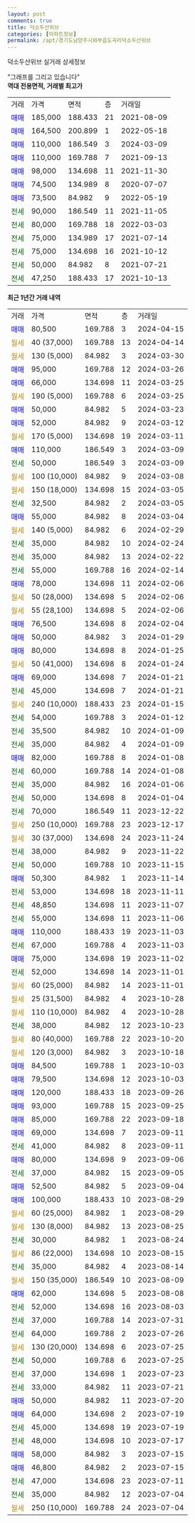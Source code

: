 ```yaml
---
layout: post
comments: true
title: 덕소두산위브
categories: [아파트정보]
permalink: /apt/경기도남양주시와부읍도곡리덕소두산위브
---
```


덕소두산위브 실거래 상세정보

<script type="text/javascript">
  google.charts.load('current', {'packages':['line', 'corechart']});
  google.charts.setOnLoadCallback(drawChart);

  function drawChart() {
    var data = new google.visualization.DataTable();
    data.addColumn('date', '거래일');
    data.addColumn('number', "매매");
    data.addColumn('number', "전세");
    data.addColumn('number', "전매");

    data.addRows([[new Date(Date.parse("2024-04-15")), 80500, null, null], [new Date(Date.parse("2024-04-14")), null, null, null], [new Date(Date.parse("2024-03-30")), null, null, null], [new Date(Date.parse("2024-03-26")), 95000, null, null], [new Date(Date.parse("2024-03-25")), 66000, null, null], [new Date(Date.parse("2024-03-25")), null, null, null], [new Date(Date.parse("2024-03-23")), 50000, null, null], [new Date(Date.parse("2024-03-12")), 52000, null, null], [new Date(Date.parse("2024-03-11")), null, null, null], [new Date(Date.parse("2024-03-09")), 110000, null, null], [new Date(Date.parse("2024-03-09")), null, 50000, null], [new Date(Date.parse("2024-03-08")), null, null, null], [new Date(Date.parse("2024-03-05")), null, null, null], [new Date(Date.parse("2024-03-05")), null, 32500, null], [new Date(Date.parse("2024-03-04")), 55000, null, null], [new Date(Date.parse("2024-02-29")), null, null, null], [new Date(Date.parse("2024-02-24")), null, 35000, null], [new Date(Date.parse("2024-02-22")), null, 35000, null], [new Date(Date.parse("2024-02-14")), null, 55000, null], [new Date(Date.parse("2024-02-06")), 78000, null, null], [new Date(Date.parse("2024-02-06")), null, null, null], [new Date(Date.parse("2024-02-06")), null, null, null], [new Date(Date.parse("2024-02-04")), 76500, null, null], [new Date(Date.parse("2024-01-29")), 50000, null, null], [new Date(Date.parse("2024-01-25")), 80000, null, null], [new Date(Date.parse("2024-01-24")), null, null, null], [new Date(Date.parse("2024-01-21")), 69000, null, null], [new Date(Date.parse("2024-01-21")), null, 45000, null], [new Date(Date.parse("2024-01-15")), null, null, null], [new Date(Date.parse("2024-01-12")), null, 54000, null], [new Date(Date.parse("2024-01-09")), null, 35500, null], [new Date(Date.parse("2024-01-09")), null, 35000, null], [new Date(Date.parse("2024-01-08")), 82000, null, null], [new Date(Date.parse("2024-01-08")), null, 60000, null], [new Date(Date.parse("2024-01-06")), null, 35000, null], [new Date(Date.parse("2024-01-04")), null, 50000, null], [new Date(Date.parse("2023-12-22")), null, 70000, null], [new Date(Date.parse("2023-12-17")), null, null, null], [new Date(Date.parse("2023-11-24")), null, null, null], [new Date(Date.parse("2023-11-22")), null, 38000, null], [new Date(Date.parse("2023-11-15")), null, 50000, null], [new Date(Date.parse("2023-11-14")), 50300, null, null], [new Date(Date.parse("2023-11-11")), null, 53000, null], [new Date(Date.parse("2023-11-07")), null, 48850, null], [new Date(Date.parse("2023-11-06")), null, 55000, null], [new Date(Date.parse("2023-11-03")), 110000, null, null], [new Date(Date.parse("2023-11-03")), null, 67000, null], [new Date(Date.parse("2023-11-02")), 75000, null, null], [new Date(Date.parse("2023-11-01")), null, 52000, null], [new Date(Date.parse("2023-11-01")), null, null, null], [new Date(Date.parse("2023-10-28")), null, null, null], [new Date(Date.parse("2023-10-28")), null, null, null], [new Date(Date.parse("2023-10-23")), null, 38000, null], [new Date(Date.parse("2023-10-20")), null, null, null], [new Date(Date.parse("2023-10-18")), null, null, null], [new Date(Date.parse("2023-10-03")), 84500, null, null], [new Date(Date.parse("2023-10-03")), 79500, null, null], [new Date(Date.parse("2023-09-26")), 120000, null, null], [new Date(Date.parse("2023-09-25")), 93000, null, null], [new Date(Date.parse("2023-09-18")), 85000, null, null], [new Date(Date.parse("2023-09-11")), 69000, null, null], [new Date(Date.parse("2023-09-11")), null, 41000, null], [new Date(Date.parse("2023-09-06")), 80000, null, null], [new Date(Date.parse("2023-09-05")), null, 37000, null], [new Date(Date.parse("2023-09-04")), 52500, null, null], [new Date(Date.parse("2023-08-29")), 100000, null, null], [new Date(Date.parse("2023-08-29")), null, null, null], [new Date(Date.parse("2023-08-25")), null, null, null], [new Date(Date.parse("2023-08-24")), null, 30000, null], [new Date(Date.parse("2023-08-15")), null, null, null], [new Date(Date.parse("2023-08-14")), null, 35000, null], [new Date(Date.parse("2023-08-09")), null, null, null], [new Date(Date.parse("2023-08-08")), 62000, null, null], [new Date(Date.parse("2023-08-03")), null, 52000, null], [new Date(Date.parse("2023-07-31")), null, 37000, null], [new Date(Date.parse("2023-07-26")), null, 64000, null], [new Date(Date.parse("2023-07-25")), null, null, null], [new Date(Date.parse("2023-07-25")), null, 50000, null], [new Date(Date.parse("2023-07-23")), null, 37000, null], [new Date(Date.parse("2023-07-21")), null, 33000, null], [new Date(Date.parse("2023-07-20")), 50000, null, null], [new Date(Date.parse("2023-07-19")), 64000, null, null], [new Date(Date.parse("2023-07-19")), null, 45000, null], [new Date(Date.parse("2023-07-17")), null, 48000, null], [new Date(Date.parse("2023-07-15")), 58000, null, null], [new Date(Date.parse("2023-07-15")), 46800, null, null], [new Date(Date.parse("2023-07-11")), null, 47000, null], [new Date(Date.parse("2023-07-04")), null, 35000, null], [new Date(Date.parse("2023-07-04")), null, null, null]]);

    var options = {
      hAxis: {
        format: 'yyyy/MM/dd'
      },    
      lineWidth: 0,
      pointsVisible: true,    
      title: '최근 1년간 유형별 실거래가 분포',
      legend: { position: 'bottom' }
    };

    var formatter = new google.visualization.NumberFormat({pattern:'###,###'} );
    formatter.format(data, 1);
    formatter.format(data, 2);
    
    setTimeout(function() {
        var chart = new google.visualization.LineChart(document.getElementById('columnchart_material'));
        chart.draw(data, (options));
        document.getElementById('loading').style.display = 'none';
    }, 200);
  }
</script>


<div id="loading" style="z-index:20; display: block; margin-left: 0px">"그래프를 그리고 있습니다"</div>
<div id="columnchart_material" style="width: 95%; margin-left: 0px; display: block"></div>
<!-- contents start -->
<b>역대 전용면적, 거래별 최고가</b>
<table class="sortable">
    <tr>
      <td>거래</td>
      <td>가격</td>
      <td>면적</td>
      <td>층</td>
      <td>거래일</td>
    </tr>
        <tr>
          <td><a style="color: blue">매매</a></td>
          <td>185,000</td>
          <td>188.433</td>
          <td>21</td>
          <td>2021-08-09</td>
        </tr>            <tr>
          <td><a style="color: blue">매매</a></td>
          <td>164,500</td>
          <td>200.899</td>
          <td>1</td>
          <td>2022-05-18</td>
        </tr>            <tr>
          <td><a style="color: blue">매매</a></td>
          <td>110,000</td>
          <td>186.549</td>
          <td>3</td>
          <td>2024-03-09</td>
        </tr>            <tr>
          <td><a style="color: blue">매매</a></td>
          <td>110,000</td>
          <td>169.788</td>
          <td>7</td>
          <td>2021-09-13</td>
        </tr>            <tr>
          <td><a style="color: blue">매매</a></td>
          <td>98,000</td>
          <td>134.698</td>
          <td>11</td>
          <td>2021-11-30</td>
        </tr>            <tr>
          <td><a style="color: blue">매매</a></td>
          <td>74,500</td>
          <td>134.989</td>
          <td>8</td>
          <td>2020-07-07</td>
        </tr>            <tr>
          <td><a style="color: blue">매매</a></td>
          <td>73,500</td>
          <td>84.982</td>
          <td>9</td>
          <td>2022-05-19</td>
        </tr>        
        <tr>
              <td><a style="color: darkgreen">전세</a></td>
              <td>90,000</td>
              <td>186.549</td>
              <td>11</td>
              <td>2021-11-05</td>
            </tr>            <tr>
              <td><a style="color: darkgreen">전세</a></td>
              <td>80,000</td>
              <td>169.788</td>
              <td>18</td>
              <td>2022-03-03</td>
            </tr>            <tr>
              <td><a style="color: darkgreen">전세</a></td>
              <td>75,000</td>
              <td>134.989</td>
              <td>17</td>
              <td>2021-07-14</td>
            </tr>            <tr>
              <td><a style="color: darkgreen">전세</a></td>
              <td>75,000</td>
              <td>134.698</td>
              <td>16</td>
              <td>2021-10-12</td>
            </tr>            <tr>
              <td><a style="color: darkgreen">전세</a></td>
              <td>50,000</td>
              <td>84.982</td>
              <td>8</td>
              <td>2021-07-21</td>
            </tr>            <tr>
              <td><a style="color: darkgreen">전세</a></td>
              <td>47,250</td>
              <td>188.433</td>
              <td>17</td>
              <td>2021-10-13</td>
            </tr>        
    
</table>

<b>최근 1년간 거래 내역</b>

<table class="sortable">
    <tr>
      <td>거래</td>
      <td>가격</td>
      <td>면적</td>
      <td>층</td>
      <td>거래일</td>
    </tr>
    <tr>
      <td><a style="color: blue">매매</a></td>
      <td>80,500</td>
      <td>169.788</td>
      <td>3</td>
      <td>2024-04-15</td>
    </tr>          <tr>
      <td><a style="color: darkgoldenrod">월세</a></td>
      <td>40 (37,000)</td>
      <td>169.788</td>
      <td>13</td>
      <td>2024-04-14</td>
    </tr>          <tr>
      <td><a style="color: darkgoldenrod">월세</a></td>
      <td>130 (5,000)</td>
      <td>84.982</td>
      <td>3</td>
      <td>2024-03-30</td>
    </tr>          <tr>
      <td><a style="color: blue">매매</a></td>
      <td>95,000</td>
      <td>169.788</td>
      <td>12</td>
      <td>2024-03-26</td>
    </tr>          <tr>
      <td><a style="color: blue">매매</a></td>
      <td>66,000</td>
      <td>134.698</td>
      <td>11</td>
      <td>2024-03-25</td>
    </tr>          <tr>
      <td><a style="color: darkgoldenrod">월세</a></td>
      <td>190 (5,000)</td>
      <td>169.788</td>
      <td>6</td>
      <td>2024-03-25</td>
    </tr>          <tr>
      <td><a style="color: blue">매매</a></td>
      <td>50,000</td>
      <td>84.982</td>
      <td>5</td>
      <td>2024-03-23</td>
    </tr>          <tr>
      <td><a style="color: blue">매매</a></td>
      <td>52,000</td>
      <td>84.982</td>
      <td>9</td>
      <td>2024-03-12</td>
    </tr>          <tr>
      <td><a style="color: darkgoldenrod">월세</a></td>
      <td>170 (5,000)</td>
      <td>134.698</td>
      <td>19</td>
      <td>2024-03-11</td>
    </tr>          <tr>
      <td><a style="color: blue">매매</a></td>
      <td>110,000</td>
      <td>186.549</td>
      <td>3</td>
      <td>2024-03-09</td>
    </tr>          <tr>
      <td><a style="color: darkgreen">전세</a></td>
      <td>50,000</td>
      <td>186.549</td>
      <td>3</td>
      <td>2024-03-09</td>
    </tr>          <tr>
      <td><a style="color: darkgoldenrod">월세</a></td>
      <td>100 (10,000)</td>
      <td>84.982</td>
      <td>9</td>
      <td>2024-03-08</td>
    </tr>          <tr>
      <td><a style="color: darkgoldenrod">월세</a></td>
      <td>150 (18,000)</td>
      <td>134.698</td>
      <td>15</td>
      <td>2024-03-05</td>
    </tr>          <tr>
      <td><a style="color: darkgreen">전세</a></td>
      <td>32,500</td>
      <td>84.982</td>
      <td>2</td>
      <td>2024-03-05</td>
    </tr>          <tr>
      <td><a style="color: blue">매매</a></td>
      <td>55,000</td>
      <td>84.982</td>
      <td>8</td>
      <td>2024-03-04</td>
    </tr>          <tr>
      <td><a style="color: darkgoldenrod">월세</a></td>
      <td>140 (5,000)</td>
      <td>84.982</td>
      <td>6</td>
      <td>2024-02-29</td>
    </tr>          <tr>
      <td><a style="color: darkgreen">전세</a></td>
      <td>35,000</td>
      <td>84.982</td>
      <td>10</td>
      <td>2024-02-24</td>
    </tr>          <tr>
      <td><a style="color: darkgreen">전세</a></td>
      <td>35,000</td>
      <td>84.982</td>
      <td>13</td>
      <td>2024-02-22</td>
    </tr>          <tr>
      <td><a style="color: darkgreen">전세</a></td>
      <td>55,000</td>
      <td>169.788</td>
      <td>16</td>
      <td>2024-02-14</td>
    </tr>          <tr>
      <td><a style="color: blue">매매</a></td>
      <td>78,000</td>
      <td>134.698</td>
      <td>11</td>
      <td>2024-02-06</td>
    </tr>          <tr>
      <td><a style="color: darkgoldenrod">월세</a></td>
      <td>50 (28,000)</td>
      <td>134.698</td>
      <td>5</td>
      <td>2024-02-06</td>
    </tr>          <tr>
      <td><a style="color: darkgoldenrod">월세</a></td>
      <td>55 (28,100)</td>
      <td>134.698</td>
      <td>5</td>
      <td>2024-02-06</td>
    </tr>          <tr>
      <td><a style="color: blue">매매</a></td>
      <td>76,500</td>
      <td>134.698</td>
      <td>8</td>
      <td>2024-02-04</td>
    </tr>          <tr>
      <td><a style="color: blue">매매</a></td>
      <td>50,000</td>
      <td>84.982</td>
      <td>3</td>
      <td>2024-01-29</td>
    </tr>          <tr>
      <td><a style="color: blue">매매</a></td>
      <td>80,000</td>
      <td>134.698</td>
      <td>8</td>
      <td>2024-01-25</td>
    </tr>          <tr>
      <td><a style="color: darkgoldenrod">월세</a></td>
      <td>50 (41,000)</td>
      <td>134.698</td>
      <td>8</td>
      <td>2024-01-24</td>
    </tr>          <tr>
      <td><a style="color: blue">매매</a></td>
      <td>69,000</td>
      <td>134.698</td>
      <td>7</td>
      <td>2024-01-21</td>
    </tr>          <tr>
      <td><a style="color: darkgreen">전세</a></td>
      <td>45,000</td>
      <td>134.698</td>
      <td>7</td>
      <td>2024-01-21</td>
    </tr>          <tr>
      <td><a style="color: darkgoldenrod">월세</a></td>
      <td>240 (10,000)</td>
      <td>188.433</td>
      <td>23</td>
      <td>2024-01-15</td>
    </tr>          <tr>
      <td><a style="color: darkgreen">전세</a></td>
      <td>54,000</td>
      <td>169.788</td>
      <td>3</td>
      <td>2024-01-12</td>
    </tr>          <tr>
      <td><a style="color: darkgreen">전세</a></td>
      <td>35,500</td>
      <td>84.982</td>
      <td>10</td>
      <td>2024-01-09</td>
    </tr>          <tr>
      <td><a style="color: darkgreen">전세</a></td>
      <td>35,000</td>
      <td>84.982</td>
      <td>4</td>
      <td>2024-01-09</td>
    </tr>          <tr>
      <td><a style="color: blue">매매</a></td>
      <td>82,000</td>
      <td>169.788</td>
      <td>8</td>
      <td>2024-01-08</td>
    </tr>          <tr>
      <td><a style="color: darkgreen">전세</a></td>
      <td>60,000</td>
      <td>169.788</td>
      <td>14</td>
      <td>2024-01-08</td>
    </tr>          <tr>
      <td><a style="color: darkgreen">전세</a></td>
      <td>35,000</td>
      <td>84.982</td>
      <td>16</td>
      <td>2024-01-06</td>
    </tr>          <tr>
      <td><a style="color: darkgreen">전세</a></td>
      <td>50,000</td>
      <td>134.698</td>
      <td>8</td>
      <td>2024-01-04</td>
    </tr>          <tr>
      <td><a style="color: darkgreen">전세</a></td>
      <td>70,000</td>
      <td>186.549</td>
      <td>11</td>
      <td>2023-12-22</td>
    </tr>          <tr>
      <td><a style="color: darkgoldenrod">월세</a></td>
      <td>250 (10,000)</td>
      <td>169.788</td>
      <td>23</td>
      <td>2023-12-17</td>
    </tr>          <tr>
      <td><a style="color: darkgoldenrod">월세</a></td>
      <td>30 (37,000)</td>
      <td>134.698</td>
      <td>24</td>
      <td>2023-11-24</td>
    </tr>          <tr>
      <td><a style="color: darkgreen">전세</a></td>
      <td>38,000</td>
      <td>84.982</td>
      <td>9</td>
      <td>2023-11-22</td>
    </tr>          <tr>
      <td><a style="color: darkgreen">전세</a></td>
      <td>50,000</td>
      <td>169.788</td>
      <td>10</td>
      <td>2023-11-15</td>
    </tr>          <tr>
      <td><a style="color: blue">매매</a></td>
      <td>50,300</td>
      <td>84.982</td>
      <td>1</td>
      <td>2023-11-14</td>
    </tr>          <tr>
      <td><a style="color: darkgreen">전세</a></td>
      <td>53,000</td>
      <td>134.698</td>
      <td>18</td>
      <td>2023-11-11</td>
    </tr>          <tr>
      <td><a style="color: darkgreen">전세</a></td>
      <td>48,850</td>
      <td>134.698</td>
      <td>11</td>
      <td>2023-11-07</td>
    </tr>          <tr>
      <td><a style="color: darkgreen">전세</a></td>
      <td>55,000</td>
      <td>134.698</td>
      <td>11</td>
      <td>2023-11-06</td>
    </tr>          <tr>
      <td><a style="color: blue">매매</a></td>
      <td>110,000</td>
      <td>188.433</td>
      <td>19</td>
      <td>2023-11-03</td>
    </tr>          <tr>
      <td><a style="color: darkgreen">전세</a></td>
      <td>67,000</td>
      <td>169.788</td>
      <td>4</td>
      <td>2023-11-03</td>
    </tr>          <tr>
      <td><a style="color: blue">매매</a></td>
      <td>75,000</td>
      <td>134.698</td>
      <td>19</td>
      <td>2023-11-02</td>
    </tr>          <tr>
      <td><a style="color: darkgreen">전세</a></td>
      <td>52,000</td>
      <td>134.698</td>
      <td>14</td>
      <td>2023-11-01</td>
    </tr>          <tr>
      <td><a style="color: darkgoldenrod">월세</a></td>
      <td>60 (25,000)</td>
      <td>84.982</td>
      <td>14</td>
      <td>2023-11-01</td>
    </tr>          <tr>
      <td><a style="color: darkgoldenrod">월세</a></td>
      <td>25 (31,500)</td>
      <td>84.982</td>
      <td>4</td>
      <td>2023-10-28</td>
    </tr>          <tr>
      <td><a style="color: darkgoldenrod">월세</a></td>
      <td>110 (10,000)</td>
      <td>84.982</td>
      <td>4</td>
      <td>2023-10-28</td>
    </tr>          <tr>
      <td><a style="color: darkgreen">전세</a></td>
      <td>38,000</td>
      <td>84.982</td>
      <td>12</td>
      <td>2023-10-23</td>
    </tr>          <tr>
      <td><a style="color: darkgoldenrod">월세</a></td>
      <td>80 (40,000)</td>
      <td>169.788</td>
      <td>22</td>
      <td>2023-10-20</td>
    </tr>          <tr>
      <td><a style="color: darkgoldenrod">월세</a></td>
      <td>120 (3,000)</td>
      <td>84.982</td>
      <td>3</td>
      <td>2023-10-18</td>
    </tr>          <tr>
      <td><a style="color: blue">매매</a></td>
      <td>84,500</td>
      <td>169.788</td>
      <td>1</td>
      <td>2023-10-03</td>
    </tr>          <tr>
      <td><a style="color: blue">매매</a></td>
      <td>79,500</td>
      <td>134.698</td>
      <td>12</td>
      <td>2023-10-03</td>
    </tr>          <tr>
      <td><a style="color: blue">매매</a></td>
      <td>120,000</td>
      <td>188.433</td>
      <td>18</td>
      <td>2023-09-26</td>
    </tr>          <tr>
      <td><a style="color: blue">매매</a></td>
      <td>93,000</td>
      <td>169.788</td>
      <td>15</td>
      <td>2023-09-25</td>
    </tr>          <tr>
      <td><a style="color: blue">매매</a></td>
      <td>85,000</td>
      <td>169.788</td>
      <td>22</td>
      <td>2023-09-18</td>
    </tr>          <tr>
      <td><a style="color: blue">매매</a></td>
      <td>69,000</td>
      <td>134.698</td>
      <td>7</td>
      <td>2023-09-11</td>
    </tr>          <tr>
      <td><a style="color: darkgreen">전세</a></td>
      <td>41,000</td>
      <td>84.982</td>
      <td>8</td>
      <td>2023-09-11</td>
    </tr>          <tr>
      <td><a style="color: blue">매매</a></td>
      <td>80,000</td>
      <td>134.698</td>
      <td>9</td>
      <td>2023-09-06</td>
    </tr>          <tr>
      <td><a style="color: darkgreen">전세</a></td>
      <td>37,000</td>
      <td>84.982</td>
      <td>15</td>
      <td>2023-09-05</td>
    </tr>          <tr>
      <td><a style="color: blue">매매</a></td>
      <td>52,500</td>
      <td>84.982</td>
      <td>5</td>
      <td>2023-09-04</td>
    </tr>          <tr>
      <td><a style="color: blue">매매</a></td>
      <td>100,000</td>
      <td>188.433</td>
      <td>10</td>
      <td>2023-08-29</td>
    </tr>          <tr>
      <td><a style="color: darkgoldenrod">월세</a></td>
      <td>60 (25,000)</td>
      <td>84.982</td>
      <td>1</td>
      <td>2023-08-29</td>
    </tr>          <tr>
      <td><a style="color: darkgoldenrod">월세</a></td>
      <td>130 (8,000)</td>
      <td>84.982</td>
      <td>13</td>
      <td>2023-08-25</td>
    </tr>          <tr>
      <td><a style="color: darkgreen">전세</a></td>
      <td>30,000</td>
      <td>84.982</td>
      <td>1</td>
      <td>2023-08-24</td>
    </tr>          <tr>
      <td><a style="color: darkgoldenrod">월세</a></td>
      <td>86 (22,000)</td>
      <td>134.698</td>
      <td>10</td>
      <td>2023-08-15</td>
    </tr>          <tr>
      <td><a style="color: darkgreen">전세</a></td>
      <td>35,000</td>
      <td>84.982</td>
      <td>4</td>
      <td>2023-08-14</td>
    </tr>          <tr>
      <td><a style="color: darkgoldenrod">월세</a></td>
      <td>150 (35,000)</td>
      <td>186.549</td>
      <td>10</td>
      <td>2023-08-09</td>
    </tr>          <tr>
      <td><a style="color: blue">매매</a></td>
      <td>62,000</td>
      <td>134.698</td>
      <td>5</td>
      <td>2023-08-08</td>
    </tr>          <tr>
      <td><a style="color: darkgreen">전세</a></td>
      <td>52,000</td>
      <td>134.698</td>
      <td>16</td>
      <td>2023-08-03</td>
    </tr>          <tr>
      <td><a style="color: darkgreen">전세</a></td>
      <td>37,000</td>
      <td>169.788</td>
      <td>14</td>
      <td>2023-07-31</td>
    </tr>          <tr>
      <td><a style="color: darkgreen">전세</a></td>
      <td>64,000</td>
      <td>169.788</td>
      <td>2</td>
      <td>2023-07-26</td>
    </tr>          <tr>
      <td><a style="color: darkgoldenrod">월세</a></td>
      <td>130 (20,000)</td>
      <td>134.698</td>
      <td>6</td>
      <td>2023-07-25</td>
    </tr>          <tr>
      <td><a style="color: darkgreen">전세</a></td>
      <td>50,000</td>
      <td>169.788</td>
      <td>6</td>
      <td>2023-07-25</td>
    </tr>          <tr>
      <td><a style="color: darkgreen">전세</a></td>
      <td>37,000</td>
      <td>134.698</td>
      <td>1</td>
      <td>2023-07-23</td>
    </tr>          <tr>
      <td><a style="color: darkgreen">전세</a></td>
      <td>33,000</td>
      <td>84.982</td>
      <td>11</td>
      <td>2023-07-21</td>
    </tr>          <tr>
      <td><a style="color: blue">매매</a></td>
      <td>50,000</td>
      <td>84.982</td>
      <td>11</td>
      <td>2023-07-20</td>
    </tr>          <tr>
      <td><a style="color: blue">매매</a></td>
      <td>64,000</td>
      <td>134.698</td>
      <td>2</td>
      <td>2023-07-19</td>
    </tr>          <tr>
      <td><a style="color: darkgreen">전세</a></td>
      <td>45,000</td>
      <td>134.698</td>
      <td>19</td>
      <td>2023-07-19</td>
    </tr>          <tr>
      <td><a style="color: darkgreen">전세</a></td>
      <td>48,000</td>
      <td>134.698</td>
      <td>10</td>
      <td>2023-07-17</td>
    </tr>          <tr>
      <td><a style="color: blue">매매</a></td>
      <td>58,000</td>
      <td>84.982</td>
      <td>3</td>
      <td>2023-07-15</td>
    </tr>          <tr>
      <td><a style="color: blue">매매</a></td>
      <td>46,800</td>
      <td>84.982</td>
      <td>2</td>
      <td>2023-07-15</td>
    </tr>          <tr>
      <td><a style="color: darkgreen">전세</a></td>
      <td>47,000</td>
      <td>134.698</td>
      <td>23</td>
      <td>2023-07-11</td>
    </tr>          <tr>
      <td><a style="color: darkgreen">전세</a></td>
      <td>35,000</td>
      <td>84.982</td>
      <td>12</td>
      <td>2023-07-04</td>
    </tr>          <tr>
      <td><a style="color: darkgoldenrod">월세</a></td>
      <td>250 (10,000)</td>
      <td>169.788</td>
      <td>24</td>
      <td>2023-07-04</td>
    </tr>      </table>
<!-- contents end -->    


